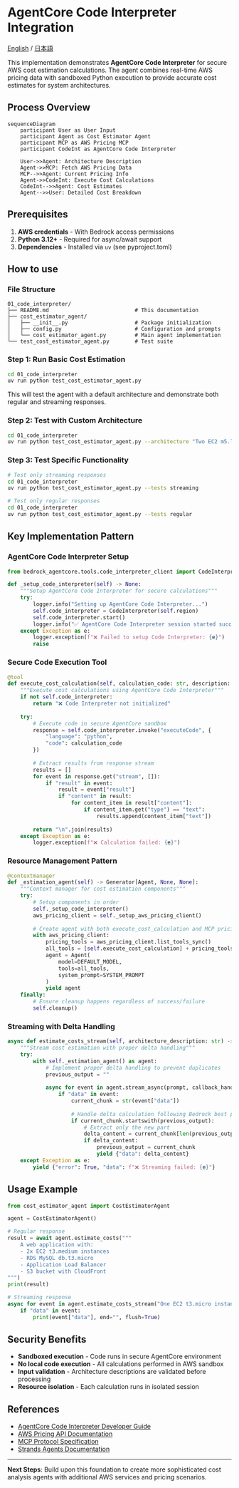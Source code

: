 # AgentCore Code Interpreter Integration

[English](README.md) / [日本語](README_ja.md)

This implementation demonstrates **AgentCore Code Interpreter** for secure AWS cost estimation calculations. The agent combines real-time AWS pricing data with sandboxed Python execution to provide accurate cost estimates for system architectures.

## Process Overview

```mermaid
sequenceDiagram
    participant User as User Input
    participant Agent as Cost Estimator Agent
    participant MCP as AWS Pricing MCP
    participant CodeInt as AgentCore Code Interpreter

    User->>Agent: Architecture Description
    Agent->>MCP: Fetch AWS Pricing Data
    MCP-->>Agent: Current Pricing Info
    Agent->>CodeInt: Execute Cost Calculations
    CodeInt-->>Agent: Cost Estimates
    Agent-->>User: Detailed Cost Breakdown
```

## Prerequisites

1. **AWS credentials** - With Bedrock access permissions
2. **Python 3.12+** - Required for async/await support
3. **Dependencies** - Installed via `uv` (see pyproject.toml)

## How to use

### File Structure

```
01_code_interpreter/
├── README.md                           # This documentation
├── cost_estimator_agent/
│   ├── __init__.py                     # Package initialization
│   ├── config.py                       # Configuration and prompts
│   └── cost_estimator_agent.py         # Main agent implementation
└── test_cost_estimator_agent.py        # Test suite
```

### Step 1: Run Basic Cost Estimation

```bash
cd 01_code_interpreter
uv run python test_cost_estimator_agent.py
```

This will test the agent with a default architecture and demonstrate both regular and streaming responses.

### Step 2: Test with Custom Architecture

```bash
cd 01_code_interpreter
uv run python test_cost_estimator_agent.py --architecture "Two EC2 m5.large instances with RDS MySQL"
```

### Step 3: Test Specific Functionality

```bash
# Test only streaming responses
cd 01_code_interpreter
uv run python test_cost_estimator_agent.py --tests streaming

# Test only regular responses
cd 01_code_interpreter
uv run python test_cost_estimator_agent.py --tests regular
```

## Key Implementation Pattern

### AgentCore Code Interpreter Setup

```python
from bedrock_agentcore.tools.code_interpreter_client import CodeInterpreter

def _setup_code_interpreter(self) -> None:
    """Setup AgentCore Code Interpreter for secure calculations"""
    try:
        logger.info("Setting up AgentCore Code Interpreter...")
        self.code_interpreter = CodeInterpreter(self.region)
        self.code_interpreter.start()
        logger.info("✅ AgentCore Code Interpreter session started successfully")
    except Exception as e:
        logger.exception(f"❌ Failed to setup Code Interpreter: {e}")
        raise
```

### Secure Code Execution Tool

```python
@tool
def execute_cost_calculation(self, calculation_code: str, description: str = "") -> str:
    """Execute cost calculations using AgentCore Code Interpreter"""
    if not self.code_interpreter:
        return "❌ Code Interpreter not initialized"
        
    try:
        # Execute code in secure AgentCore sandbox
        response = self.code_interpreter.invoke("executeCode", {
            "language": "python",
            "code": calculation_code
        })
        
        # Extract results from response stream
        results = []
        for event in response.get("stream", []):
            if "result" in event:
                result = event["result"]
                if "content" in result:
                    for content_item in result["content"]:
                        if content_item.get("type") == "text":
                            results.append(content_item["text"])
        
        return "\n".join(results)
    except Exception as e:
        logger.exception(f"❌ Calculation failed: {e}")
```

### Resource Management Pattern

```python
@contextmanager
def _estimation_agent(self) -> Generator[Agent, None, None]:
    """Context manager for cost estimation components"""        
    try:
        # Setup components in order
        self._setup_code_interpreter()
        aws_pricing_client = self._setup_aws_pricing_client()
        
        # Create agent with both execute_cost_calculation and MCP pricing tools
        with aws_pricing_client:
            pricing_tools = aws_pricing_client.list_tools_sync()
            all_tools = [self.execute_cost_calculation] + pricing_tools
            agent = Agent(
                model=DEFAULT_MODEL,
                tools=all_tools,
                system_prompt=SYSTEM_PROMPT
            )
            yield agent
    finally:
        # Ensure cleanup happens regardless of success/failure
        self.cleanup()
```

### Streaming with Delta Handling

```python
async def estimate_costs_stream(self, architecture_description: str) -> AsyncGenerator[dict, None]:
    """Stream cost estimation with proper delta handling"""
    try:
        with self._estimation_agent() as agent:
            # Implement proper delta handling to prevent duplicates
            previous_output = ""
            
            async for event in agent.stream_async(prompt, callback_handler=null_callback_handler):
                if "data" in event:
                    current_chunk = str(event["data"])
                    
                    # Handle delta calculation following Bedrock best practices
                    if current_chunk.startswith(previous_output):
                        # Extract only the new part
                        delta_content = current_chunk[len(previous_output):]
                        if delta_content:
                            previous_output = current_chunk
                            yield {"data": delta_content}
    except Exception as e:
        yield {"error": True, "data": f"❌ Streaming failed: {e}"}
```

## Usage Example

```python
from cost_estimator_agent import CostEstimatorAgent

agent = CostEstimatorAgent()

# Regular response
result = await agent.estimate_costs("""
    A web application with:
    - 2x EC2 t3.medium instances
    - RDS MySQL db.t3.micro
    - Application Load Balancer
    - S3 bucket with CloudFront
""")
print(result)

# Streaming response
async for event in agent.estimate_costs_stream("One EC2 t3.micro instance"):
    if "data" in event:
        print(event["data"], end="", flush=True)
```

## Security Benefits

- **Sandboxed execution** - Code runs in secure AgentCore environment
- **No local code execution** - All calculations performed in AWS sandbox
- **Input validation** - Architecture descriptions are validated before processing
- **Resource isolation** - Each calculation runs in isolated session

## References

- [AgentCore Code Interpreter Developer Guide](https://docs.aws.amazon.com/bedrock-agentcore/latest/devguide/code-interpreter.html)
- [AWS Pricing API Documentation](https://docs.aws.amazon.com/awsaccountbilling/latest/aboutv2/price-changes.html)
- [MCP Protocol Specification](https://modelcontextprotocol.io/introduction)
- [Strands Agents Documentation](https://github.com/aws-samples/strands-agents)

---

**Next Steps**: Build upon this foundation to create more sophisticated cost analysis agents with additional AWS services and pricing scenarios.
